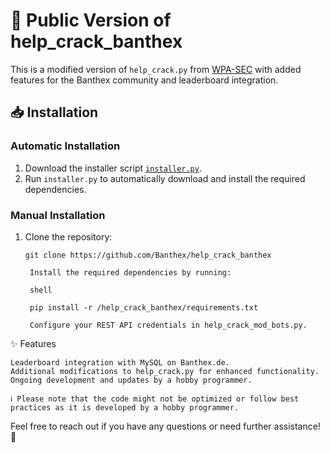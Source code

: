 # 🚀 Public Version of help_crack_banthex

This is a modified version of `help_crack.py` from [WPA-SEC](https://wpa-sec.stanev.org/) with added features for the Banthex community and leaderboard integration.

## 📥 Installation

### Automatic Installation

1. Download the installer script [`installer.py`](installer.py).
2. Run `installer.py` to automatically download and install the required dependencies.

### Manual Installation

1. Clone the repository:
   ```shell
   git clone https://github.com/Banthex/help_crack_banthex

    Install the required dependencies by running:

    shell

    pip install -r /help_crack_banthex/requirements.txt

    Configure your REST API credentials in help_crack_mod_bots.py.

✨ Features

    Leaderboard integration with MySQL on Banthex.de.
    Additional modifications to help_crack.py for enhanced functionality.
    Ongoing development and updates by a hobby programmer.

    ℹ️ Please note that the code might not be optimized or follow best practices as it is developed by a hobby programmer.

Feel free to reach out if you have any questions or need further assistance! 🌟
